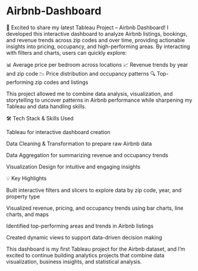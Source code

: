 # Airbnb-Dashboard
🚀 Excited to share my latest Tableau Project – Airbnb Dashboard! I developed this interactive dashboard to analyze Airbnb listings, bookings, and revenue trends across zip codes and over time, providing actionable insights into pricing, occupancy, and high-performing areas. By interacting with filters and charts, users can quickly explore:

📊 Average price per bedroom across locations
📈 Revenue trends by year and zip code
📉 Price distribution and occupancy patterns
🔍 Top-performing zip codes and listings

This project allowed me to combine data analysis, visualization, and storytelling to uncover patterns in Airbnb performance while sharpening my Tableau and data handling skills.

🛠 Tech Stack & Skills Used

Tableau for interactive dashboard creation

Data Cleaning & Transformation to prepare raw Airbnb data

Data Aggregation for summarizing revenue and occupancy trends

Visualization Design for intuitive and engaging insights

💡 Key Highlights

Built interactive filters and slicers to explore data by zip code, year, and property type

Visualized revenue, pricing, and occupancy trends using bar charts, line charts, and maps

Identified top-performing areas and trends in Airbnb listings

Created dynamic views to support data-driven decision making

This dashboard is my first Tableau project for the Airbnb dataset, and I’m excited to continue building analytics projects that combine data visualization, business insights, and statistical analysis.
